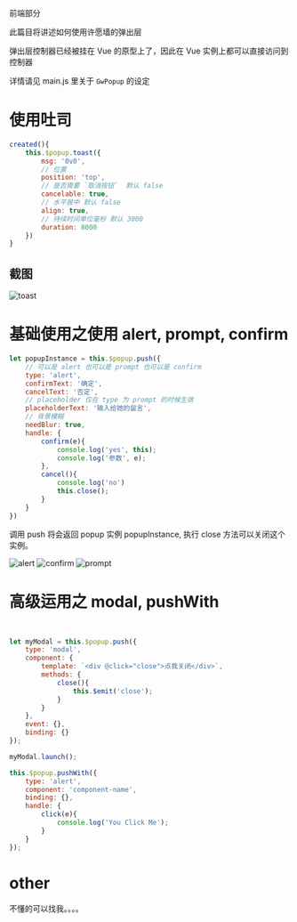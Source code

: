 前端部分

此篇目将讲述如何使用许愿墙的弹出层 

弹出层控制器已经被挂在 Vue 的原型上了，因此在 Vue 实例上都可以直接访问到控制器

详情请见 main.js 里关于 `GwPopup` 的设定

# 使用吐司 

``` js
created(){
    this.$popup.toast({
        msg: '0v0', 
        // 位置 
        position: 'top', 
        // 是否需要 `取消按钮`  默认 false 
        cancelable: true,
        // 水平居中 默认 false
        align: true, 
        // 持续时间单位毫秒 默认 3000 
        duration: 8000
    })
}
```

## 截图 
![toast](/images/use_toast.jpg)



# 基础使用之使用 alert, prompt, confirm  

``` js
let popupInstance = this.$popup.push({
    // 可以是 alert 也可以是 prompt 也可以是 confirm 
    type: 'alert', 
    confirmText: '确定', 
    cancelText: '否定',
    // placeholder 仅在 type 为 prompt 的时候生效 
    placeholderText: '输入给她的留言', 
    // 背景模糊 
    needBlur: true, 
    handle: {
        confirm(e){
            console.log('yes', this);
            console.log('参数', e); 
        },
        cancel(){
            console.log('no')
            this.close(); 
        }
    }
})
```


调用 push 将会返回 popup 实例 popupInstance, 执行 close 方法可以关闭这个实例。 


![alert](/images/use_alert.png)
![confirm](/images/use_confirm.png)
![prompt](/images/use_prompt.png)

# 高级运用之 modal, pushWith

``` js


let myModal = this.$popup.push({
    type: 'modal', 
    component: {
        template: `<div @click="close">点我关闭</div>`, 
        methods: {
            close(){
                this.$emit('close'); 
            }
        }
    }, 
    event: {},
    binding: {}
}); 

myModal.launch(); 
```

``` js 
this.$popup.pushWith({
    type: 'alert', 
    component: 'component-name',
    binding: {}, 
    handle: {
        click(e){
            console.log('You Click Me'); 
        }
    }
});
```




# other

不懂的可以找我。。。。 
